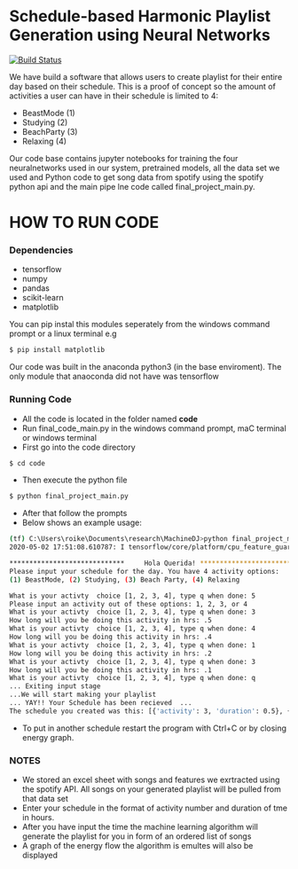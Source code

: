 # Schedule-based Harmonic Playlist Generation using Neural Networks

[![Build Status](https://github.com/Rhemaike/MachineDJ)](https://github.com/Rhemaike/MachineDJ)

We have build a software that allows users to create playlist for their entire day based on their schedule. This is a proof of concept so the amount of activities a user can have in their schedule is limited to 4:

 - BeastMode (1)
 - Studying (2)
 - BeachParty (3)
 - Relaxing (4)
 
Our code base contains jupyter notebooks for training the four neuralnetworks used in our system, pretrained models, all the data set we used and Python code to get song data from spotify using the spotify python api and the main pipe lne code called final_project_main.py. 

# HOW TO RUN CODE 

### Dependencies
 - tensorflow
 - numpy
 - pandas
 - scikit-learn
 - matplotlib
 
You can pip instal this modules seperately from the windows command prompt or a linux terminal e.g
  ```sh
  $ pip install matplotlib
  ```
Our code was built in the anaconda python3 (in the base enviroment). The only module that anaoconda did not have was tensorflow
 
### Running Code
  - All the code is located in the folder named **code**
  - Run final_code_main.py in the windows command prompt, maC terminal or windows terminal
  - First go into the code directory
  ```sh
  $ cd code
  ```
  - Then execute the python file
  ```sh
  $ python final_project_main.py
  ```
  - After that follow the prompts
  - Below shows an example usage:
  ```sh
  (tf) C:\Users\roike\Documents\research\MachineDJ>python final_project_main.py
  2020-05-02 17:51:08.610787: I tensorflow/core/platform/cpu_feature_guard.cc:142] Your CPU supports instructions that this TensorFlow binary was not compiled to use: AVX AVX2

  *****************************     Hola Querida! *****************************
  Please input your schedule for the day. You have 4 activity options:
  (1) BeastMode, (2) Studying, (3) Beach Party, (4) Relaxing

  What is your activty  choice [1, 2, 3, 4], type q when done: 5
  Please input an activity out of these options: 1, 2, 3, or 4
  What is your activty  choice [1, 2, 3, 4], type q when done: 3
  How long will you be doing this activity in hrs: .5
  What is your activty  choice [1, 2, 3, 4], type q when done: 4
  How long will you be doing this activity in hrs: .4
  What is your activty  choice [1, 2, 3, 4], type q when done: 1
  How long will you be doing this activity in hrs: .2
  What is your activty  choice [1, 2, 3, 4], type q when done: 3
  How long will you be doing this activity in hrs: .1
  What is your activty  choice [1, 2, 3, 4], type q when done: q
  ... Exiting input stage
  ...We will start making your playlist
  ... YAY!! Your Schedule has been recieved  ...
  The schedule you created was this: [{'activity': 3, 'duration': 0.5}, {'activity': 4, 'duration': 0.4}, {'activity': 1, 'duration': 0.2}, {'activity': 3, 'duration': 0.1}]
```
  - To put in another schedule restart the program with Ctrl+C or by closing energy graph.

### NOTES
  - We stored an excel sheet with songs and features we exrtracted using the spotify API. All songs on your generated playlist will be pulled from that data set
  - Enter your schedule in the format of activity number and duration of tme in hours.
  - After you have input the time the machine learning algorithm will generate the playlist for you in form of an ordered list of songs
  - A graph of the energy flow the algorithm is emultes will also be displayed
